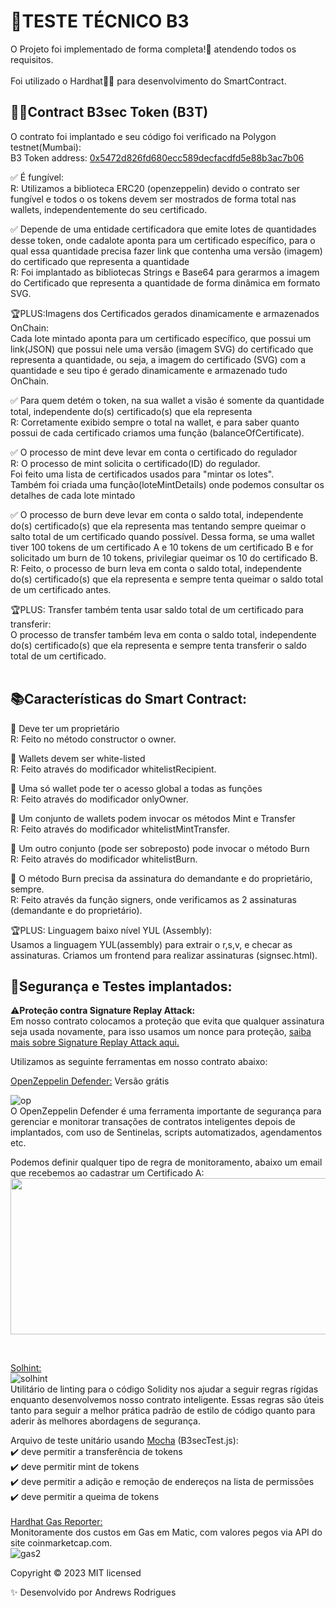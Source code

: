 # 📝TESTE TÉCNICO B3

O Projeto foi implementado de forma completa!🎉 atendendo todos os requisitos.  <br><br/>
Foi utilizado o Hardhat👷‍♂️ para desenvolvimento do SmartContract.<br/>

## 👨‍💻Contract B3sec Token (B3T)
O contrato foi implantado e seu código foi verificado na Polygon testnet(Mumbai):<br/>
B3 Token address: [0x5472d826fd680ecc589decfacdfd5e88b3ac7b06](https://mumbai.polygonscan.com/address/0x5472d826fd680ecc589decfacdfd5e88b3ac7b06)
<br/>

✅ É fungível: <br/>
 R: Utilizamos a biblioteca ERC20 (openzeppelin) devido o contrato ser fungível e todos o os tokens devem ser mostrados de forma total nas wallets, independentemente do seu certificado.<br/>


✅ Depende de uma entidade certificadora  que emite lotes de quantidades desse token, onde cadalote aponta para um certificado específico, para o qual essa quantidade precisa fazer link que contenha uma versão (imagem) do certificado que representa a quantidade<br/>
R: Foi implantado as bibliotecas Strings e Base64 para gerarmos a imagem do Certificado que representa a quantidade de forma dinâmica em formato SVG.<br/>

🏆PLUS:Imagens dos Certificados gerados dinamicamente e armazenados OnChain:<br/>
Cada lote mintado aponta para um certificado específico, que possui um link(JSON) que possui nele uma versão (imagem SVG) do certificado que representa a quantidade, ou seja, a imagem do certificado (SVG) com a quantidade e seu tipo é gerado dinamicamente e armazenado tudo OnChain.

✅ Para quem detém o token, na sua wallet a visão é somente da quantidade total, independente do(s) certificado(s) que ela representa<br/>
R: Corretamente exibido sempre o total na wallet, e para saber quanto possui de cada certificado criamos uma função (balanceOfCertificate).

✅ O processo de mint deve levar em conta o certificado do regulador<br/>
R: O processo de mint solicita o certificado(ID) do regulador.<br/>
Foi feito uma lista de certificados usados para "mintar os lotes".<br/>
Também foi criada uma função(loteMintDetails) onde podemos consultar os detalhes de cada lote mintado</br>

✅ O processo de burn deve levar em conta o saldo total, independente do(s) certificado(s) que ela representa mas tentando sempre queimar o salto total de um certificado quando possível. Dessa forma, se uma wallet tiver 100 tokens de um certificado A e 10 tokens de um certificado B e for solicitado um burn de 10 tokens, privilegiar queimar os 10 do certificado B.<br/>
R: Feito, o processo de burn leva em conta o saldo total, independente do(s) certificado(s) que ela representa e sempre tenta queimar o saldo total de um certificado antes.<br/>

🏆PLUS: Transfer também tenta usar saldo total de um certificado para transferir:<br/>
O processo de transfer também leva em conta o saldo total, independente do(s) certificado(s) que ela representa e sempre tenta transferir o saldo total de um certificado.<br/><br/>

## 📚Características do Smart Contract:<br/>

🔹 Deve ter um proprietário<br/>
 R: Feito no método constructor o owner.<br/>

🔹 Wallets devem ser white-listed<br/>
 R: Feito através do modificador whitelistRecipient. <br/>

🔹 Uma só wallet pode ter o acesso global a todas as funções<br/>
 R: Feito através do modificador onlyOwner.<br/>

🔹 Um conjunto de wallets podem invocar os métodos Mint e Transfer<br/>
 R: Feito através do modificador whitelistMintTransfer. <br/>

🔹 Um outro conjunto (pode ser sobreposto) pode invocar o método Burn<br/>
 R: Feito através do modificador whitelistBurn. <br/>

🔹 O método Burn precisa da assinatura do demandante e do proprietário, sempre.<br/>
 R: Feito através da função signers, onde verificamos as 2 assinaturas (demandante e do proprietário).<br/>

 🏆PLUS: Linguagem baixo nível YUL (Assembly):<br/>
Usamos a linguagem YUL(assembly) para extrair o r,s,v, e checar as assinaturas. Criamos um frontend para realizar assinaturas (signsec.html).
 
## 🚨Segurança e Testes implantados:<br/>

⚠️**Proteção contra Signature  Replay Attack:**</BR>
Em nosso contrato colocamos a proteção que evita que qualquer assinatura seja usada novamente, para isso usamos um nonce para proteção, [saiba mais sobre Signature Replay Attack aqui.](https://celo.academy/t/solidity-vulnerabilities-signature-replay-attack/181)<br>

Utilizamos as seguinte ferramentas em nosso contrato abaixo:<br>

[OpenZeppelin Defender:](https://www.openzeppelin.com/defender) Versão grátis<br/>

![op](https://github.com/Andrewsnobre/b4/assets/11564122/c40cb1b4-bf04-4794-939a-c72ba03cb263)<br>
O OpenZeppelin Defender é uma ferramenta importante de segurança para gerenciar e monitorar transações de contratos inteligentes depois de implantados, com uso de Sentinelas, scripts automatizados, agendamentos etc.<br> 

Podemos definir qualquer tipo de regra de monitoramento, abaixo um email que recebemos ao cadastrar um Certificado A:<br><img src="https://github.com/Andrewsnobre/b4/assets/11564122/dead9819-37bd-4e4d-b62b-6ed1b828edd7" width="550" height="250">

<br>




[Solhint:](https://protofire.github.io/solhint/)<br/>
![solhint](https://github.com/Andrewsnobre/b4/assets/11564122/8a1909da-9487-4635-8640-e24203f42ea3)<br>
Utilitário de linting para o código Solidity nos ajudar a seguir regras rígidas enquanto desenvolvemos nosso contrato inteligente. Essas regras são úteis tanto para seguir a melhor prática padrão de estilo de código quanto para aderir às melhores abordagens de segurança.<br>


Arquivo de teste unitário usando [Mocha](https://mochajs.org/) (B3secTest.js):<br/>
    ✔️ deve permitir a transferência de tokens<br/>
    ✔️ deve permitir  mint de tokens<br/>
    ✔️ deve permitir a adição e remoção de endereços na lista de permissões<br/>
    ✔️ deve permitir a queima de tokens<br/><br/>
    [Hardhat Gas Reporter:](https://www.npmjs.com/package/hardhat-gas-reporter)<br>
    Monitoramente dos custos em Gas em Matic, com valores pegos via API do site coinmarketcap.com.
<br>
![gas2](https://github.com/Andrewsnobre/b4/assets/11564122/9053f76d-86b1-4627-aada-4563b005faaa)
    
       

Copyright © 2023
MIT licensed

✨ Desenvolvido por Andrews Rodrigues
